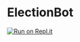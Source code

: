 # ElectionBot

[![Run on Repl.it](https://repl.it/badge/github/AFCMS/ElectionBot)](https://repl.it/github/AFCMS/ElectionBot)
